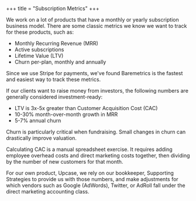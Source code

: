 +++
title = "Subscription Metrics"
+++

We work on a lot of products that have a monthly or yearly subscription business model. There are some classic metrics we know we want to track for these products, such as:

+ Monthly Recurring Revenue (MRR)
+ Active subscriptions
+ Lifetime Value (LTV)
+ Churn per-plan, monthly and annually

Since we use Stripe for payments, we've found Baremetrics is the fastest and easiest way to track these metrics.

If our clients want to raise money from investors, the following numbers are generally considered investment-ready:

+ LTV is 3x-5x greater than Customer Acquisition Cost (CAC)
+ 10-30% month-over-month growth in MRR
+ 5-7% annual churn

Churn is particularly critical when fundraising. Small changes in churn can drastically improve valuation.

Calculating CAC is a manual spreadsheet exercise. It requires adding employee overhead costs and direct marketing costs together, then dividing by the number of new customers for that month.

For our own product, Upcase, we rely on our bookkeeper, Supporting Strategies to provide us with those numbers, and make adjustments for which vendors such as Google (AdWords), Twitter, or AdRoll fall under the direct marketing accounting class.